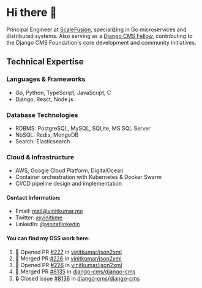 # Hi there 👋

Principal Engineer at [ScaleFusion](https://scalefusion.com/), specializing in Go microservices and distributed systems. Also serving as a [Django CMS Fellow](https://www.django-cms.org/en/blog/2024/11/07/welcoming-vinit-kumar-as-the-newest-django-cms-fellow/), contributing to the Django CMS Foundation's core development and community initiatives.

## Technical Expertise

### Languages & Frameworks

- Go, Python, TypeScript, JavaScript, C
- Django, React, Node.js

### Database Technologies
- RDBMS: PostgreSQL, MySQL, SQLite, MS SQL Server
- NoSQL: Redis, MongoDB
- Search: Elasticsearch

### Cloud & Infrastructure
- AWS, Google Cloud Platform, DigitalOcean
- Container orchestration with Kubernetes & Docker Swarm
- CI/CD pipeline design and implementation


#### Contact Information:

- Email: <a href="mailto:mail@vinitkumar.me">mail@vinitkumar.me</a>
- Twitter: [@vinitkme](https://twitter.com/vinitkme)
- LinkedIn: [@vinitatlinkedin](https://www.linkedin.com/in/vinitatlinkedin/)  

#### You can find my OSS work here:

<!--START_SECTION:activity-->
1. 💪 Opened PR [#227](https://github.com/vinitkumar/json2xml/pull/227) in [vinitkumar/json2xml](https://github.com/vinitkumar/json2xml)
2. 🎉 Merged PR [#226](https://github.com/vinitkumar/json2xml/pull/226) in [vinitkumar/json2xml](https://github.com/vinitkumar/json2xml)
3. 💪 Opened PR [#226](https://github.com/vinitkumar/json2xml/pull/226) in [vinitkumar/json2xml](https://github.com/vinitkumar/json2xml)
4. 🎉 Merged PR [#8135](https://github.com/django-cms/django-cms/pull/8135) in [django-cms/django-cms](https://github.com/django-cms/django-cms)
5. 🔒 Closed issue [#8136](https://github.com/django-cms/django-cms/issues/8136) in [django-cms/django-cms](https://github.com/django-cms/django-cms)
<!--END_SECTION:activity-->
